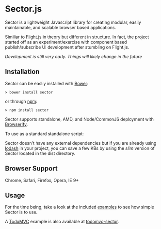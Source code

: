 Sector.js
======

Sector is a lightweight Javascript library for creating modular, easily maintainable, and scalable browser based applications.

Similiar to [Flight.js](http://flightjs.github.io/) in theory but different in structure. In fact, the project started off as an experiment/exercise with component based publish/subscribe UI development after stumbling on Flight.js.

*Development is still very early. Things will likely change in the future*

Installation
------------
Sector can be easliy installed with [Bower](http://bower.io):

    > bower install sector

or through [npm](http://nmpjs.org):

    > npm install sector

Sector supports standalone, AMD, and Node/CommonJS deployment with [Browserify](http://browserify.org).

To use as a standard standalone script:

  <script src="bower_components/sector/dist/sector.js"></script>

Sector doesn't have any external dependencies but if you are already using [lodash](http://lodash.com/) in your project, you can save a few KBs by using the *slim* version of Sector located in the dist directory.

Browser Support
---------------
Chrome, Safari, Firefox, Opera, IE 9+

Usage
-----
For the time being, take a look at the included [examples](./examples) to see how simple Sector is to use.

A [TodoMVC](http://todomvc.com) example is also available at [todomvc-sector](http://github.com/acdaniel/todomvc-sector).